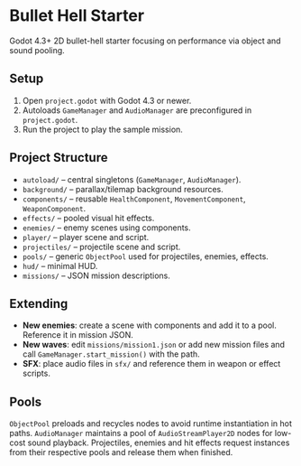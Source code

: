 # Bullet Hell Starter

Godot 4.3+ 2D bullet-hell starter focusing on performance via object and sound pooling.

## Setup

1. Open `project.godot` with Godot 4.3 or newer.
2. Autoloads `GameManager` and `AudioManager` are preconfigured in `project.godot`.
3. Run the project to play the sample mission.

## Project Structure

- `autoload/` – central singletons (`GameManager`, `AudioManager`).
- `background/` – parallax/tilemap background resources.
- `components/` – reusable `HealthComponent`, `MovementComponent`, `WeaponComponent`.
- `effects/` – pooled visual hit effects.
- `enemies/` – enemy scenes using components.
- `player/` – player scene and script.
- `projectiles/` – projectile scene and script.
- `pools/` – generic `ObjectPool` used for projectiles, enemies, effects.
- `hud/` – minimal HUD.
- `missions/` – JSON mission descriptions.

## Extending

- **New enemies**: create a scene with components and add it to a pool. Reference it in mission JSON.
- **New waves**: edit `missions/mission1.json` or add new mission files and call `GameManager.start_mission()` with the path.
- **SFX**: place audio files in `sfx/` and reference them in weapon or effect scripts.

## Pools

`ObjectPool` preloads and recycles nodes to avoid runtime instantiation in hot paths. `AudioManager` maintains a pool of `AudioStreamPlayer2D` nodes for low-cost sound playback. Projectiles, enemies and hit effects request instances from their respective pools and release them when finished.

